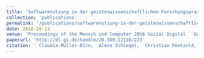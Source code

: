```yaml
---
title: 'Softwarenutzung in der geisteswissenschaftlichen Forschungspraxis'
collection: 'publications'
permalink: '/publications/softwarenutzung-in-der-geisteswissenschaftlichen-forschungspraxis'
date: 2016-10-13
venue: 'Proceedings of the Mensch und Computer 2016 Sozial Digital ``Gemeinsam auf neuen Wegen&#x27;&#x27;'
paperurl: 'http://dl.gi.de/handle/20.500.12116/223'
citation: ' Claudia Müller-Birn,  Alexa Schlegel,  Christian Pentzold, "Softwarenutzung in der geisteswissenschaftlichen Forschungspraxis." Proceedings of the Mensch und Computer 2016 Sozial Digital ``Gemeinsam auf neuen Wegen&#x27;&#x27;, 2016.'
---
```


